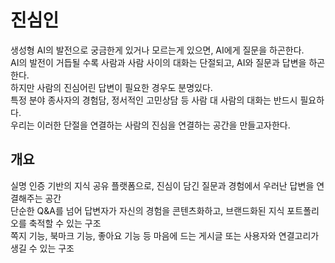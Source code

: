 # 진심인
생성형 AI의 발전으로 궁금한게 있거나 모르는게 있으면, AI에게 질문을 하곤한다.<br>
AI의 발전이 거듭될 수록 사람과 사람 사이의 대화는 단절되고, AI와 질문과 답변을 하곤한다.<br>
하지만 사람의 진심어린 답변이 필요한 경우도 분명있다.<br>
특정 분야 종사자의 경험담, 정서적인 고민상담 등 사람 대 사람의 대화는 반드시 필요하다.<br>
우리는 이러한 단절을 연결하는 사람의 진심을 연결하는 공간을 만들고자한다.<br>


## 개요
실명 인증 기반의 지식 공유 플랫폼으로, 진심이 담긴 질문과 경험에서 우러난 답변을 연결해주는 공간<br>
단순한 Q&A를 넘어 답변자가 자신의 경험을 콘텐츠화하고, 브랜드화된 지식 포트폴리오를 축적할 수 있는 구조<br>
쪽지 기능, 북마크 기능, 좋아요 기능 등 마음에 드는 게시글 또는 사용자와 연결고리가 생길 수 있는 구조



